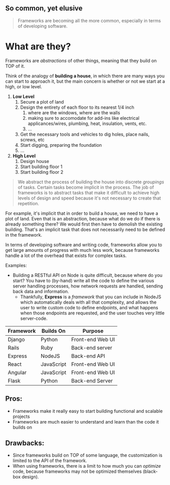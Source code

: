 ## So common, yet elusive
> Frameworks are becoming all the more common, especially in terms of developing software. 

# What are they?
Frameworks are *abstractions* of other things, meaning that they build on TOP of it. 

Think of the analogy of **building a house**, in which there are many ways you can start to approach it, but the main concern is whether or not we start at a high, or low level.
1. **Low Level**
	1. Secure a plot of land
	2. Design the entirety of each floor to its nearest 1/4 inch
		1. where are the windows, where are the walls
		2. making sure to accomodate for add-ins like electrical applicances/wires, plumbing, heat, insulation, vents, etc.
		3. ...
	1. Get the necessary tools and vehicles to dig holes, place nails, screws, etc
	2. Start digging, preparing the foundation
	3. ...
2. **High Level**
	1. Design house
	2. Start building floor 1
	3. Start building floor 2

> 	We abstract the process of building the house into discrete *groupings* of tasks. Certain tasks become implicit in the process. The job of frameworks is to abstract tasks that make it difficult to achieve high levels of design and speed because it's not necessary to create that repetition.

For example, it's implicit that in order to build a house, we need to have a plot of land. Even that is an abstraction, because what do we do if there is already something there? We would first then have to demolish the existing building. That's an implicit task that does not necessarily need to be defined in the framework.

In terms of developing software and writing code, frameworks allow you to get large amounts of progress with much less work, because frameworks handle a lot of the overhead that exists for complex tasks.

Examples:
- Building a RESTful API on Node is quite difficult, because where do you start? You have to (by-hand) write all the code to define the various server handling processes, how network requests are handled, sending back data and information.
	- Thankfully, **Express** is a *framework* that you can include in NodeJS which automatically deals with all that complexity, and allows the user to write custom code to define endpoints, and what happens when those endpoints are requested, and the user touches very little server-code.

| Framework | Builds On  | Purpose          |
| --------- | ---------- | ---------------- |
| Django    | Python     | Front-end Web UI |
| Rails     | Ruby       | Back-end server  |
| Express   | NodeJS     | Back-end API     |
| React     | JavaScript | Front-end Web UI |
| Angular   | JavaScript | Front-end Web UI |
| Flask     | Python     | Back-end Server  | 

## Pros:
- Frameworks make it really easy to start building functional and scalable projects
- Frameworks are much easier to understand and learn than the code it builds on

## Drawbacks:
- Since frameworks build on TOP of some language, the customization is limited to the API of the framework.
- When using frameworks, there is a limit to how much you can *optimize* code, because frameworks may not be optimized themselves (black-box design).


